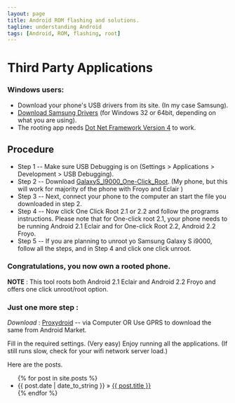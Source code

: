 ```yaml
---
layout: page
title: Android ROM flashing and solutions.
tagline: understanding Android
tags: [Android, ROM, flashing, root]
---
```


# Third Party Applications


### Windows users:
* Download your phone's USB drivers from its site. (In my case Samsung).
* [Download Samsung Drivers][1] (for Windows 32 or 64bit, depending on what you are using).
* The rooting app needs [Dot Net Framework Version 4][2] to work.
    
## Procedure

* Step 1
   -- Make sure USB Debugging is on (Settings > Applications > Development > USB Debugging).
* Step 2
   -- Download [GalaxyS_I9000_One-Click_Root][3]. (My phone, but this will work for majority of the phone with Froyo and Eclair )
* Step 3
   -- Next, connect your phone to the computer an start the file you downloaded in step 2.
* Step 4
   -- Now click One Click Root 2.1 or 2.2 and follow the programs instructions. Please note that for One-click root 2.1, your phone needs to be running Android 2.1 Eclair and for One-click Root 2.2, Android 2.2 Froyo.
* Step 5
   -- If you are planning to unroot yo Samsung Galaxy S i9000, follow all the steps, and in Step 4 and click one click unroot.



### Congratulations, you now own a rooted phone.
**NOTE** : This tool roots both Android 2.1 Eclair and Android 2.2 Froyo and offers one click unroot/root option.

### Just one more step :
_Download_ : [Proxydroid][4]  -- via Computer
OR
Use GPRS to download the same from Android Market.

Fill in the required settings. (Very easy)
Enjoy running all the applications. (If still runs slow, check for your wifi network server load.)



Here are the posts.

<ul class="posts">
  {% for post in site.posts %}
    <li><span>{{ post.date | date_to_string }}</span> &raquo; <a href="{{ BASE_PATH }}{{ post.url }}">{{ post.title }}</a></li>
  {% endfor %}
</ul>




[1]: http://forum.xda-developers.com/showthread.php?t=728929
[2]: http://www.microsoft.com/downloads/details.aspx?FamilyID=9cfb2d51-5ff4-4491-b0e5-b386f32c0992&displaylang=en
[3]: http://iggo.net/tapy8e
[4]: http://www.mediafire.com/?uahak6e8vz18kan